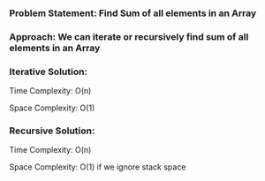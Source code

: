 ### Problem Statement: Find Sum of all elements in an Array

### Approach: We can iterate or recursively find sum of all elements in an Array

### Iterative Solution:

Time Complexity: O(n)

Space Complexity: O(1)

### **Recursive Solution:**

Time Complexity: O(n)

Space Complexity: O(1) if we ignore stack space
